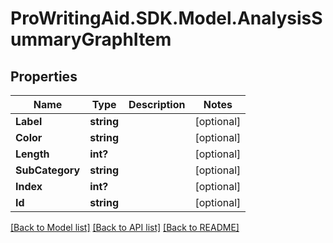 # ProWritingAid.SDK.Model.AnalysisSummaryGraphItem
## Properties

Name | Type | Description | Notes
------------ | ------------- | ------------- | -------------
**Label** | **string** |  | [optional] 
**Color** | **string** |  | [optional] 
**Length** | **int?** |  | [optional] 
**SubCategory** | **string** |  | [optional] 
**Index** | **int?** |  | [optional] 
**Id** | **string** |  | [optional] 

[[Back to Model list]](../README.md#documentation-for-models) [[Back to API list]](../README.md#documentation-for-api-endpoints) [[Back to README]](../README.md)

